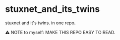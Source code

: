 # stuxnet_and_its_twins
stuxnet and it's twins. in one repo.


⚠️ NOTE to myself: MAKE THIS REPO EASY TO READ.
